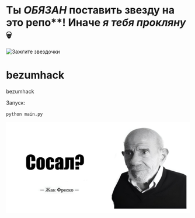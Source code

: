 # Ты *ОБЯЗАН* поставить звезду на это репо**!  Иначе *я тебя прокляну* 💀
![Зажгите звездочки](https://media1.tenor.com/m/aJS-RwwJUxUAAAAd/puss-in-boots-please.gif)
# bezumhack
bezumhack

Запуск:
```bash
python main.py
```

![Sosal?](image.png)
